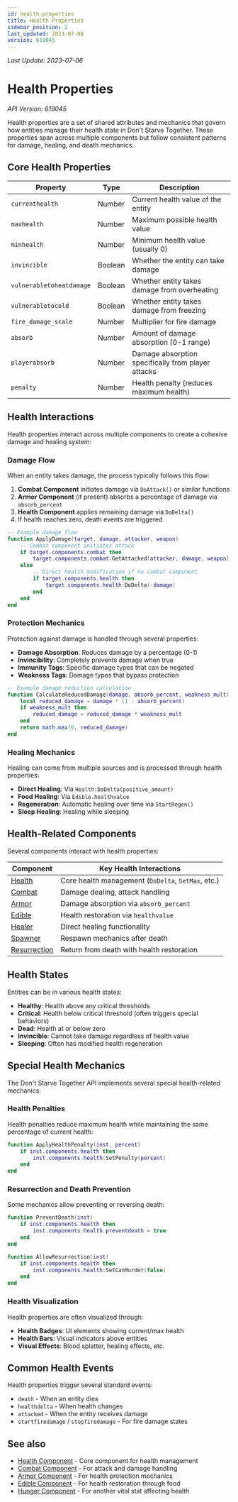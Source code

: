 ```yaml
---
id: health-properties
title: Health Properties
sidebar_position: 2
last_updated: 2023-07-06
version: 619045
---
```

*Last Update: 2023-07-06*
# Health Properties

*API Version: 619045*

Health properties are a set of shared attributes and mechanics that govern how entities manage their health state in Don't Starve Together. These properties span across multiple components but follow consistent patterns for damage, healing, and death mechanics.

## Core Health Properties

| Property | Type | Description |
|----------|------|-------------|
| `currenthealth` | Number | Current health value of the entity |
| `maxhealth` | Number | Maximum possible health value |
| `minhealth` | Number | Minimum health value (usually 0) |
| `invincible` | Boolean | Whether the entity can take damage |
| `vulnerabletoheatdamage` | Boolean | Whether entity takes damage from overheating |
| `vulnerabletocold` | Boolean | Whether entity takes damage from freezing |
| `fire_damage_scale` | Number | Multiplier for fire damage |
| `absorb` | Number | Amount of damage absorption (0-1 range) |
| `playerabsorb` | Number | Damage absorption specifically from player attacks |
| `penalty` | Number | Health penalty (reduces maximum health) |

## Health Interactions

Health properties interact across multiple components to create a cohesive damage and healing system:

### Damage Flow

When an entity takes damage, the process typically follows this flow:

1. **Combat Component** initiates damage via `DoAttack()` or similar functions
2. **Armor Component** (if present) absorbs a percentage of damage via `absorb_percent`
3. **Health Component** applies remaining damage via `DoDelta()`
4. If health reaches zero, death events are triggered

```lua
-- Example damage flow
function ApplyDamage(target, damage, attacker, weapon)
    -- Combat component initiates attack
    if target.components.combat then
        target.components.combat:GetAttacked(attacker, damage, weapon)
    else
        -- Direct health modification if no combat component
        if target.components.health then
            target.components.health:DoDelta(-damage)
        end
    end
end
```

### Protection Mechanics

Protection against damage is handled through several properties:

- **Damage Absorption**: Reduces damage by a percentage (0-1)
- **Invincibility**: Completely prevents damage when true
- **Immunity Tags**: Specific damage types that can be negated
- **Weakness Tags**: Damage types that bypass protection

```lua
-- Example damage reduction calculation
function CalculateReducedDamage(damage, absorb_percent, weakness_mult)
    local reduced_damage = damage * (1 - absorb_percent)
    if weakness_mult then
        reduced_damage = reduced_damage * weakness_mult
    end
    return math.max(0, reduced_damage)
end
```

### Healing Mechanics

Healing can come from multiple sources and is processed through health properties:

- **Direct Healing**: Via `Health:DoDelta(positive_amount)`
- **Food Healing**: Via `Edible.healthvalue`
- **Regeneration**: Automatic healing over time via `StartRegen()`
- **Sleep Healing**: Healing while sleeping

## Health-Related Components

Several components interact with health properties:

| Component | Key Health Interactions |
|-----------|------------------------|
| [Health](../components/health.md) | Core health management (`DoDelta`, `SetMax`, etc.) |
| [Combat](../components/combat.md) | Damage dealing, attack handling |
| [Armor](../components/armor.md) | Damage absorption via `absorb_percent` |
| [Edible](../components/edible.md) | Health restoration via `healthvalue` |
| [Healer](../components/other-components.md) | Direct healing functionality |
| [Spawner](../components/other-components.md) | Respawn mechanics after death |
| [Resurrection](../components/other-components.md) | Return from death with health restoration |

## Health States

Entities can be in various health states:

- **Healthy**: Health above any critical thresholds
- **Critical**: Health below critical threshold (often triggers special behaviors)
- **Dead**: Health at or below zero
- **Invincible**: Cannot take damage regardless of health value
- **Sleeping**: Often has modified health regeneration

## Special Health Mechanics

The Don't Starve Together API implements several special health-related mechanics:

### Health Penalties

Health penalties reduce maximum health while maintaining the same percentage of current health:

```lua
function ApplyHealthPenalty(inst, percent)
    if inst.components.health then
        inst.components.health:SetPenalty(percent)
    end
end
```

### Resurrection and Death Prevention

Some mechanics allow preventing or reversing death:

```lua
function PreventDeath(inst)
    if inst.components.health then
        inst.components.health.preventdeath = true
    end
end

function AllowResurrection(inst)
    if inst.components.health then
        inst.components.health:SetCanMurder(false)
    end
end
```

### Health Visualization

Health properties are often visualized through:

- **Health Badges**: UI elements showing current/max health
- **Health Bars**: Visual indicators above entities
- **Visual Effects**: Blood splatter, healing effects, etc.

## Common Health Events

Health properties trigger several standard events:

- `death` - When an entity dies
- `healthdelta` - When health changes
- `attacked` - When the entity receives damage
- `startfiredamage` / `stopfiredamage` - For fire damage states

## See also

- [Health Component](../components/health.md) - Core component for health management
- [Combat Component](../components/combat.md) - For attack and damage handling
- [Armor Component](../components/armor.md) - For health protection mechanics
- [Edible Component](../components/edible.md) - For health restoration through food
- [Hunger Component](../components/hunger.md) - For another vital stat affecting health

